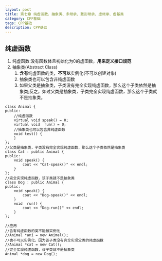 ```yaml
---
layout: post
title: 第七章 纯虚函数、抽象类、多继承、菱形继承、虚继承、虚基类
category: CPP基础
tags: CPP基础
description: CPP基础
--- 
```


## 纯虚函数
1. 纯虚函数:没有函数体且初始化为0的虚函数，**用来定义接口规范**
2. 抽象类(Abstract Class)
    1. **含有**纯虚函数的类，**不可以**实例化(不可以创建对象)
    2. 抽象类也可以包含非纯虚函数
    3. 如果父类是抽象类，子类没有完全实现纯虚函数，那么这个子类依然是抽象类;反之，如过父类是抽象类，子类完全实现纯虚函数，那么这个子类就不是抽象类。

```
class Animal {
public:
	//纯虚函数
	virtual void speak() = 0;
	virtual void  run() = 0;
	//抽象类也可以包含非纯虚函数
	void test() {
	}
};
//父类是抽象类，子类没有完全实现纯虚函数，那么这个子类依然是抽象类
class Cat : public Animal {
public:
	void speak() {
		cout << "Cat-speak()" << endl;
	}
};
//完全实现纯虚函数，该子类就不是抽象类
class Dog : public Animal {
public:
	void speak() {
		cout << "Dog-speak()" << endl;
	}
	void  run() {
		cout << "Dog-run()" << endl;
	}
};

//应用
//含有纯虚函数的类不能被实例化
//Animal *ani = new Animal();
//也不可以实例化，因为该子类没有完全实现父类的纯虚函数
//Animal *cat = new Cat();
//完全实现纯虚函数，该子类就不是抽象类
Animal *dog = new Dog();
```


